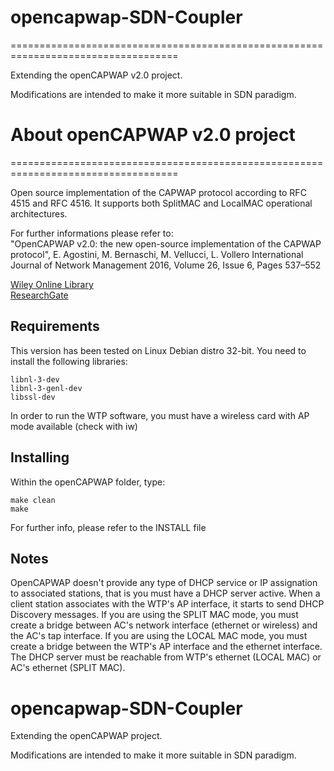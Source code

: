 # opencapwap-SDN-Coupler
===================================================================================

Extending the openCAPWAP v2.0 project.

Modifications are intended to make it more suitable in SDN paradigm.





# About openCAPWAP v2.0 project
===================================================================================

Open source implementation of the CAPWAP protocol according to RFC 4515 and RFC 4516.
It supports both SplitMAC and LocalMAC operational architectures.

For further informations please refer to: <br />
"OpenCAPWAP v2.0: the new open-source implementation of the CAPWAP protocol", E. Agostini, M. Bernaschi, M. Vellucci, L. Vollero
International Journal of Network Management 2016, Volume 26, Issue 6, Pages 537–552 <br />

[Wiley Online Library](http://onlinelibrary.wiley.com/doi/10.1002/nem.1949/abstract) <br />
[ResearchGate](https://www.researchgate.net/publication/307913953_OpenCAPWAP_v20_the_new_open-source_implementation_of_the_CAPWAP_protocol_OPENCAPWAP_V20)


## Requirements

This version has been tested on Linux Debian distro 32-bit.
You need to install the following libraries:
```
libnl-3-dev
libnl-3-genl-dev
libssl-dev
```

In order to run the WTP software, you must have a wireless card with AP mode available (check with iw)

## Installing

Within the openCAPWAP folder, type:
```
make clean
make
```

For further info, please refer to the INSTALL file

## Notes

OpenCAPWAP doesn't provide any type of DHCP service or IP assignation to associated stations, that is you must have a DHCP server active. When a client station associates with the WTP's AP interface, it starts to send DHCP Discovery messages.
If you are using the SPLIT MAC mode, you must create a bridge between AC's network interface (ethernet or wireless) and the AC's tap interface.
If you are using the LOCAL MAC mode, you must create a bridge between the WTP's AP interface and the ethernet interface.
The DHCP server must be reachable from WTP's ethernet (LOCAL MAC) or AC's ethernet (SPLIT MAC).

# opencapwap-SDN-Coupler
Extending the openCAPWAP project. 

Modifications are intended to make it more suitable in SDN paradigm.
